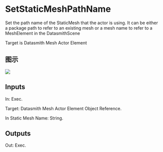 # SetStaticMeshPathName

Set the path name of the StaticMesh that the actor is using. It can be either a package path to refer to an existing mesh or a mesh name to refer to a MeshElement in the DatasmithScene

Target is Datasmith Mesh Actor Element

## 图示

![]($-20221218-18391087.png)

## Inputs

In: Exec.

Target: Datasmith Mesh Actor Element Object Reference.

In Static Mesh Name: String.  

## Outputs

Out: Exec.

